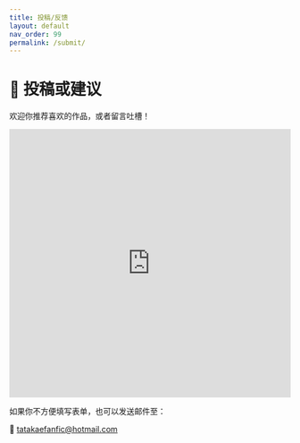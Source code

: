 ```yaml
---
title: 投稿/反馈
layout: default
nav_order: 99
permalink: /submit/
---
```


# 📨 投稿或建议

欢迎你推荐喜欢的作品，或者留言吐槽！

<iframe width="640px" height="480px" src="https://forms.office.com/r/rf3ett1Sjs?embed=true" frameborder="0" marginwidth="0" marginheight="0" style="border: none; max-width:100%; max-height:100vh" allowfullscreen webkitallowfullscreen mozallowfullscreen msallowfullscreen> </iframe>

如果你不方便填写表单，也可以发送邮件至：

📮 [tatakaefanfic@hotmail.com](mailto:tatakaefanfic@hotmail.com)

